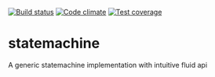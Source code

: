 [![Build status][travis-image]][travis-url]
[![Code climate][codeclimate-image]][codeclimate-url]
[![Test coverage][testcoverage-image]][testcoverage-url]

# statemachine
A generic statemachine implementation with intuitive fluid api

[travis-image]: https://travis-ci.org/feigi/statemachine.svg?branch=master
[travis-url]: https://travis-ci.org/feigi/statemachine
[codeclimate-image]: https://codeclimate.com/github/feigi/statemachine/badges/gpa.svg
[codeclimate-url]: https://codeclimate.com/github/feigi/statemachine
[testcoverage-image]: https://codeclimate.com/github/feigi/statemachine/badges/coverage.svg
[testcoverage-url]: https://codeclimate.com/github/feigi/statemachine